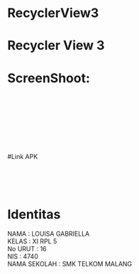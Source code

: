 # RecyclerView3
# Recycler View 3<br>
# ScreenShoot: <br> <br> <br>

<br> <br> <br>


#Link APK <br>

 <br> <br> <br>

# Identitas <br>
NAMA : LOUISA GABRIELLA <br>
KELAS : XI RPL 5 <br>
No URUT : 16 <br> 
NIS : 4740 <br>
NAMA SEKOLAH : SMK TELKOM MALANG
